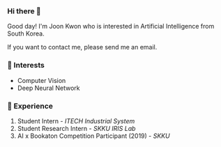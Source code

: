 ### Hi there 👋

Good day! I'm Joon Kwon who is interested in Artificial Intelligence from South Korea.

If you want to contact me, please send me an email.

### 🎯 Interests
- Computer Vision
- Deep Neural Network

### 💫 Experience
1. Student Intern - _ITECH Industrial System_
2. Student Research Intern - _SKKU IRIS Lab_
3. AI x Bookaton Competition Participant (2019) - _SKKU_

<!--
**ioahKwon/ioahKwon** is a ✨ _special_ ✨ repository because its `README.md` (this file) appears on your GitHub profile.
💫🔥🏆🎯
- 🔭 I’m currently working on ...
- 🌱 I’m currently learning ...
- 👯 I’m looking to collaborate on ...
- 🤔 I’m looking for help with ...
- 💬 Ask me about ...
- 📫 How to reach me: ...
- 😄 Pronouns: ...
- ⚡ Fun fact: ...
-->
